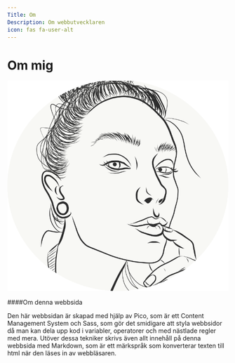 ```yaml
---
Title: Om
Description: Om webbutvecklaren
icon: fas fa-user-alt 
---
```


Om mig
==========================

![ ](assets/img/logo-round.png)

####Om denna webbsida
<br>

Den här webbsidan är skapad med hjälp av Pico, som är ett Content Management System och Sass, som gör det smidigare att styla webbsidor då man kan dela upp kod i variabler, operatorer och med nästlade regler med mera. Utöver dessa tekniker skrivs även allt innehåll på denna webbsida med Markdown, som är ett märkspråk som konverterar texten till html när den läses in av webbläsaren.
